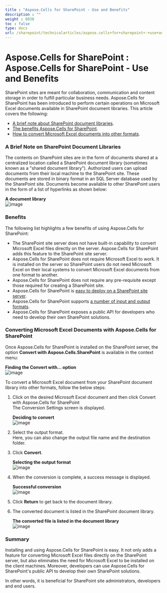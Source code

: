 ```yaml
---
title : "Aspose.Cells for SharePoint - Use and Benefits" 
description : "" 
weight : 8038 
toc : false
type: docs
url: /sharepoint/technicalarticles/aspose.cells+for+sharepoint+-+use+and+benefits/
---
```


# Aspose.Cells for SharePoint : Aspose.Cells for SharePoint - Use and Benefits


SharePoint sites are meant for collaboration, communication and content storage in order to fulfill particular business needs. Aspose.Cells for SharePoint has been introduced to perform certain operations on Microsoft Excel documents available in SharePoint document libraries. This article covers the following:

*   [A brief note about SharePoint document libraries](https://docs2.aspose.com/cells/sharepoint/technicalarticles/aspose.cells+for+sharepoint+-+use+and+benefits).
*   [The benefits Aspose.Cells for SharePoint](https://docs2.aspose.com/cells/sharepoint/technicalarticles/aspose.cells+for+sharepoint+-+use+and+benefits).
*   [How to convert Microsoft Excel documents into other formats](https://docs2.aspose.com/cells/sharepoint/technicalarticles/aspose.cells+for+sharepoint+-+use+and+benefits).

### A Brief Note on SharePoint Document Libraries

The contents on SharePoint sites are in the form of documents shared at a centralized location called a SharePoint document library (sometimes known as a "shared document library"). Authorized users can upload documents from their local machine to the SharePoint site. These documents are stored in binary format in an SQL Server database used by the SharePoint site. Documents become available to other SharePoint users in the form of a list of hyperlinks as shown below:

**A document library**  
![image](plugins/servlet/confluence/placeholder/unknown-attachment "Aspose.Cells for SharePoint – Usage and Benefits-001.png")

### Benefits

The following list highlights a few benefits of using Aspose.Cells for SharePoint:

*   The SharePoint site server does not have built-in capability to convert Microsoft Excel files directly on the server. Aspose.Cells for SharePoint adds this feature to the SharePoint site server.
*   Aspose.Cells for SharePoint does not require Microsoft Excel to work. It is installed on the server so SharePoint users do not need Microsoft Excel on their local systems to convert Microsoft Excel documents from one format to another.
*   Aspose.Cells for SharePoint does not require any pre-requisite except those required for creating a SharePoint site.
*   Aspose.Cells for SharePoint is [easy to deploy on a SharePoint site server](https://docs2.aspose.com/cells/sharepoint/productinformation/install/installing+aspose.cells+for+sharepoint).
*   Aspose.Cells for SharePoint supports [a number of input and output formats](https://docs2.aspose.com/cells/sharepoint/productinformation/features/multiple+format+support).
*   Aspose.Cells for SharePoint exposes a public API for developers who need to develop their own SharePoint solutions.

### Converting Microsoft Excel Documents with Aspose.Cells for SharePoint

Once Aspose.Cells for SharePoint is installed on the SharePoint server, the option **Convert with Aspose.Cells.SharePoint** is available in the context menu:  
  
**Finding the Convert with... option**  
![image](plugins/servlet/confluence/placeholder/unknown-attachment "Aspose.Cells for SharePoint – Usage and Benefits-002.png")  
  

To convert a Microsoft Excel document from your SharePoint document library into other formats, follow the below steps:

1.  Click on the desired Microsoft Excel document and then click Convert with Aspose.Cells for SharePoint  
    The Conversion Settings screen is displayed.  
      
    **Deciding to convert**  
    ![image](plugins/servlet/confluence/placeholder/unknown-attachment "Aspose.Cells for SharePoint – Usage and Benefits-003.png")  
      
    
2.  Select the output format.  
    Here, you can also change the output file name and the destination folder.
3.  Click **Convert**.  
      
    **Selecting the output format**  
    ![image](plugins/servlet/confluence/placeholder/unknown-attachment "Aspose.Cells for SharePoint – Usage and Benefits-004.png")  
      
    
4.  When the conversion is complete, a success message is displayed.  
      
    **Successful conversion**  
    ![image](plugins/servlet/confluence/placeholder/unknown-attachment "Aspose.Cells for SharePoint – Usage and Benefits-005.png")  
      
    
5.  Click **Return** to get back to the document library.
6.  The converted document is listed in the SharePoint document library.  
      
    **The converted file is listed in the document library**  
    ![image](plugins/servlet/confluence/placeholder/unknown-attachment "Aspose.Cells for SharePoint – Usage and Benefits-006.png")

### Summary

Installing and using Aspose.Cells for SharePoint is easy. It not only adds a feature for converting Microsoft Excel files directly on the SharePoint server, but also eliminates the need for Microsoft Excel to be installed on the client machines. Moreover, developers can use Aspose.Cells for SharePoint's public API to develop their own SharePoint solutions.

In other words, it is beneficial for SharePoint site administrators, developers and end users.

